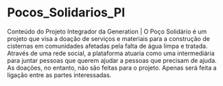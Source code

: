 # Pocos_Solidarios_PI
Conteúdo do Projeto Integrador da Generation | O Poço Solidário é um projeto que visa a doação de serviços e materiais para a construção de cisternas em comunidades afetadas pela falta de água limpa e tratada. Através de uma rede social, a plataforma atuaria como uma intermediária para juntar pessoas que querem ajudar a pessoas que precisam de ajuda. As doações, no entanto, não são feitas para o projeto. Apenas será feita a ligação entre as partes interessadas.
